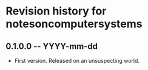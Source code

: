 # Revision history for notesoncomputersystems

## 0.1.0.0 -- YYYY-mm-dd

* First version. Released on an unsuspecting world.
